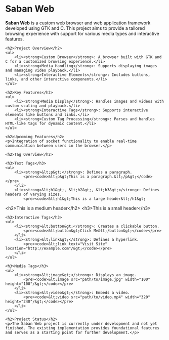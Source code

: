 <!DOCTYPE html>
<html lang="en">
<head>
    <meta charset="UTF-8">
    <meta name="viewport" content="width=device-width, initial-scale=1.0">
    <title>Saban Web</title>
</head>
<body>
    <h1>Saban Web</h1>
    <p><strong>Saban Web</strong> is a custom web browser and web application framework developed using GTK and C. This project aims to provide a tailored browsing experience with support for various media types and interactive features.</p>
    
    <h2>Project Overview</h2>
    <ul>
        <li><strong>Custom Browser</strong>: A browser built with GTK and C for a customized browsing experience.</li>
        <li><strong>Media Handling</strong>: Supports displaying images and managing video playback.</li>
        <li><strong>Interactive Elements</strong>: Includes buttons, links, and other interactive components.</li>
    </ul>
    
    <h2>Key Features</h2>
    <ul>
        <li><strong>Media Display</strong>: Handles images and videos with custom scaling and playback.</li>
        <li><strong>Interactive Tags</strong>: Supports interactive elements like buttons and links.</li>
        <li><strong>Custom Tag Processing</strong>: Parses and handles HTML-like tags for dynamic content.</li>
    </ul>
    
    <h2>Upcoming Features</h2>
    <p>Integration of socket functionality to enable real-time communication between users in the browser.</p>
    
    <h2>Tag Overview</h2>
    
    <h3>Text Tags</h3>
    <ul>
        <li><strong>&lt;p&gt;</strong>: Defines a paragraph.
            <pre><code>&lt;p&gt;This is a paragraph.&lt;/p&gt;</code></pre>
        </li>
        <li><strong>&lt;h1&gt;, &lt;h2&gt;, &lt;h3&gt;</strong>: Defines headers of varying sizes.
            <pre><code>&lt;h1&gt;This is a large header&lt;/h1&gt;
&lt;h2&gt;This is a medium header&lt;/h2&gt;
&lt;h3&gt;This is a small header&lt;/h3&gt;</code></pre>
        </li>
    </ul>
    
    <h3>Interactive Tags</h3>
    <ul>
        <li><strong>&lt;button&gt;</strong>: Creates a clickable button.
            <pre><code>&lt;button&gt;Click Me&lt;/button&gt;</code></pre>
        </li>
        <li><strong>&lt;link&gt;</strong>: Defines a hyperlink.
            <pre><code>&lt;link text="Visit Site" location="http://example.com"/&gt;</code></pre>
        </li>
    </ul>
    
    <h3>Media Tags</h3>
    <ul>
        <li><strong>&lt;image&gt;</strong>: Displays an image.
            <pre><code>&lt;image src="path/to/image.jpg" width="100" height="100"/&gt;</code></pre>
        </li>
        <li><strong>&lt;video&gt;</strong>: Embeds a video.
            <pre><code>&lt;video src="path/to/video.mp4" width="320" height="240"/&gt;</code></pre>
        </li>
    </ul>
    
    <h2>Project Status</h2>
    <p>The Saban Web project is currently under development and not yet finished. The existing implementation provides foundational features and serves as a starting point for further development.</p>
</body>
</html>
